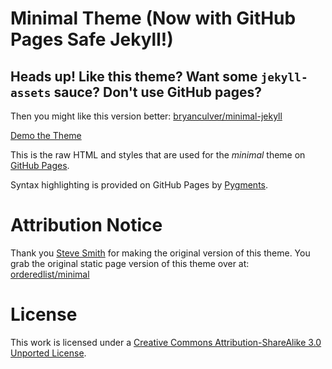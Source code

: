 # Minimal Theme (Now with GitHub Pages Safe Jekyll!)

## Heads up! Like this theme? Want some `jekyll-assets` sauce? Don't use GitHub pages?

Then you might like this version better: [bryanculver/minimal-jekyll](https://github.com/bryanculver/minimal-jekyll)

[Demo the Theme](https://bryanculver.github.io/minimal-jekyll-ghp/)

This is the raw HTML and styles that are used for the *minimal* theme on [GitHub Pages](http://pages.github.com/).

Syntax highlighting is provided on GitHub Pages by [Pygments](http://pygments.org).

# Attribution Notice
Thank you [Steve Smith](https://github.com/orderedlist) for making the original version of this theme. You grab the original static page version of this theme over at: [orderedlist/minimal](https://github.com/orderedlist/minimal)

# License
This work is licensed under a [Creative Commons Attribution-ShareAlike 3.0 Unported License](http://creativecommons.org/licenses/by-sa/3.0/).



